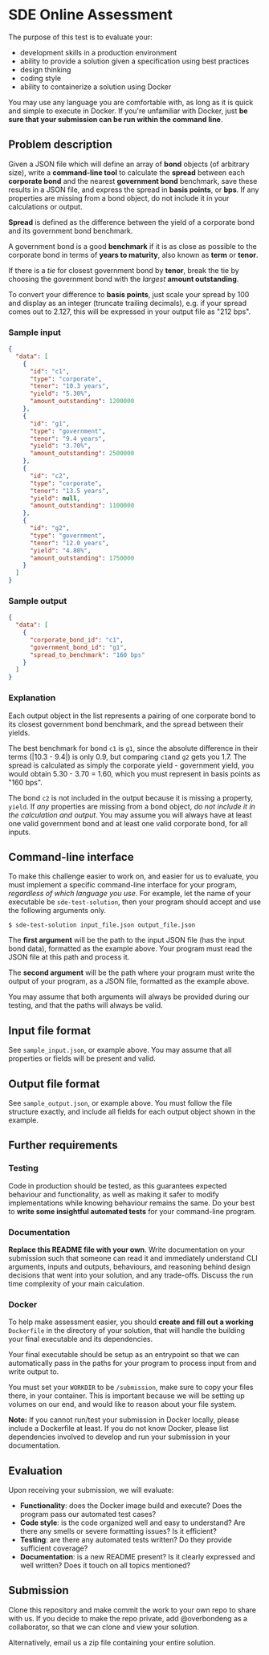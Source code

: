 # SDE Online Assessment

The purpose of this test is to evaluate your:

- development skills in a production environment
- ability to provide a solution given a specification using best practices
- design thinking
- coding style
- ability to containerize a solution using Docker

You may use any language you are comfortable with, as long as it is quick and simple to execute in Docker. If you're unfamiliar with Docker, just **be sure that your submission can be run within the command line**.

## Problem description

Given a JSON file which will define an array of **bond** objects (of arbitrary size), write a **command-line tool** to calculate the **spread** between each **corporate bond** and the nearest **government bond** benchmark, save these results in a JSON file, and express the spread in **basis points**, or **bps**. If any properties are missing from a bond object, do not include it in your calculations or output.

**Spread** is defined as the difference between the yield of a corporate bond and its government bond benchmark.

A government bond is a good **benchmark** if it is as close as possible to the corporate bond in terms of **years to maturity**, also known as **term** or **tenor**.

If there is a *tie* for closest government bond by **tenor**, break the tie by choosing the government bond with the *largest* **amount outstanding**.

To convert your difference to **basis points**, just scale your spread by 100 and display as an integer (truncate trailing decimals), e.g. if your spread comes out to 2.127, this will be expressed in your output file as "212 bps".

### Sample input

```json
{
  "data": [
    {
      "id": "c1",
      "type": "corporate",
      "tenor": "10.3 years",
      "yield": "5.30%",
      "amount_outstanding": 1200000
    },
    {
      "id": "g1",
      "type": "government",
      "tenor": "9.4 years",
      "yield": "3.70%",
      "amount_outstanding": 2500000
    },
    {
      "id": "c2",
      "type": "corporate",
      "tenor": "13.5 years",
      "yield": null,
      "amount_outstanding": 1100000
    },
    {
      "id": "g2",
      "type": "government",
      "tenor": "12.0 years",
      "yield": "4.80%",
      "amount_outstanding": 1750000
    }
  ]
}
```

### Sample output

```json
{
  "data": [
    {
      "corporate_bond_id": "c1",
      "government_bond_id": "g1",
      "spread_to_benchmark": "160 bps"
    }
  ]
}
```

### Explanation

Each output object in the list represents a pairing of one corporate bond to its closest government bond benchmark, and the spread between their yields.

The best benchmark for bond `c1` is `g1`, since the absolute difference in their terms (|10.3 - 9.4|) is only 0.9, but comparing `c1`and `g2` gets you 1.7. The spread is calculated as simply the corporate yield - government yield, you would obtain 5.30 - 3.70 = 1.60, which you must represent in basis points as "160 bps".

The bond `c2` is not included in the output because it is missing a property, `yield`. If *any* properties are missing from a bond object, *do not include it in the calculation and output*. You may assume you will always have at least one valid government bond and at least one valid corporate bond, for all inputs.

## Command-line interface

To make this challenge easier to work on, and easier for us to evaluate, you must implement a specific command-line interface for your program, *regardless of which language you use*. For example, let the name of your executable be `sde-test-solution`, then your program should accept and use the following arguments only.

`$ sde-test-solution input_file.json output_file.json `

The **first argument** will be the path to the input JSON file (has the input bond data), formatted as the example above. Your program must read the JSON file at this path and process it.

The **second argument** will be the path where your program must write the output of your program, as a JSON file, formatted as the example above.

You may assume that both arguments will always be provided during our testing, and that the paths will always be valid.

## Input file format

See `sample_input.json`, or example above. You may assume that all properties or fields will be present and valid.

## Output file format

See `sample_output.json`, or example above. You must follow the file structure exactly, and include all fields for each output object shown in the example.

## Further requirements

### Testing

Code in production should be tested, as this guarantees expected behaviour and functionality, as well as  making it safer to modify implementations while knowing behaviour remains the same. Do your best to **write some insightful automated tests** for your command-line program.

### Documentation

**Replace this README file with your own**. Write documentation on your submission such that someone can read it and immediately understand CLI arguments, inputs and outputs, behaviours, and reasoning behind design decisions that went into your solution, and any trade-offs. Discuss the run time complexity of your main calculation.

### Docker

To help make assessment easier, you should **create and fill out a working** `Dockerfile` in the directory of your solution, that will handle the building your final executable and its dependencies.

Your final executable should be setup as an entrypoint so that we can automatically pass in the paths for your program to process input from and write output to.

You must set your `WORKDIR` to be `/submission`, make sure to copy your files there, in your container. This is important because we will be setting up volumes on our end, and would like to reason about your file system.

**Note:** If you cannot run/test your submission in Docker locally, please include a Dockerfile at least. If you do not know Docker, please list dependencies involved to develop and run your submission in your documentation.

## Evaluation

Upon receiving your submission, we will evaluate:

- **Functionality**: does the Docker image build and execute? Does the program pass our automated test cases?
- **Code style**: is the code organized well and easy to understand? Are there any smells or severe formatting issues? Is it efficient?
- **Testing**: are there any automated tests written? Do they provide sufficient coverage?
- **Documentation**: is a new README present? Is it clearly expressed and well written? Does it touch on all topics mentioned?

## Submission

Clone this repository and make commit the work to your own repo to share with us. If you decide to make the repo private, add @overbondeng as a collaborator, so that we can clone and view your solution.

Alternatively, email us a zip file containing your entire solution.

